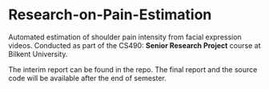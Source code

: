 # Research-on-Pain-Estimation
Automated estimation of shoulder pain intensity from facial expression videos. Conducted as part of the CS490: **Senior Research Project** course at Bilkent University.

The interim report can be found in the repo. The final report and the source code will be available after the end of semester.
